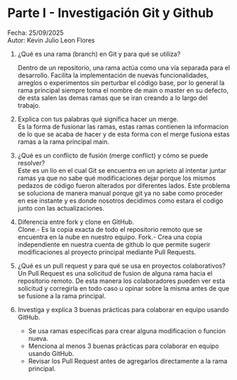 # Parte I - Investigación Git y Github
Fecha: 25/09/2025  
Autor: Kevin Julio Leon Flores
1. ¿Qué es una rama (branch) en Git y para qué se utiliza?    
   
   Dentro de un repositorio, una rama actúa como una vía separada para el desarrollo. Facilita la implementación de nuevas funcionalidades, arreglos o experimentos sin perturbar el código base, por lo general la rama principal siempre toma el nombre de main o master en su defecto, de esta salen las demas ramas que se iran creando a lo largo del trabajo.
2. Explica con tus palabras qué significa hacer un merge.  
    Es la forma de fusionar las ramas, estas ramas contienen la informacion de lo que se acaba de hacer y de esta forma con el merge fusiona estas ramas a la rama principal main. 
3. ¿Qué es un conflicto de fusión (merge conflict) y cómo se puede resolver?  
    Este es un lío en el cual Git se encuentra en un aprieto al intentar juntar ramas  ya que no sabe qué modificaciones dejar porque los mismos pedazos de código fueron alterados por diferentes lados. Este problema se soluciona de manera manual porque git ya no sabe como proceder en ese instante y es donde nosotros decidimos como estara el codigo junto con las actualizaciones.
4. Diferencia entre fork y clone en GitHub.  
    Clone.- Es la copia exacta de todo el repositorio remoto que se encuentra en la nube en nuestro equipo.
    Fork.- Crea una copia independiente en nuestra cuenta de github lo que permite sugerir modificaciones al proyecto principal mediante Pull Requests. 
5. ¿Qué es un pull request y para qué se usa en proyectos colaborativos?  
    Un Pull Request es una solicitud de fusion de alguna rama hacia el repositorio remoto. De esta manera los colaboradores pueden ver esta solicitud y corregirla en todo caso u opinar sobre la misma antes de que se fusione a la rama principal.
6. Investiga y explica 3 buenas prácticas para colaborar en equipo usando GitHub.  
    + Se usa ramas especificas para crear alguna modificacion o funcion nueva.
    + Menciona al menos 3 buenas prácticas para colaborar en equipo usando GitHub.
    + Revisar los Pull Request antes de agregarlos directamente a la rama principal.
